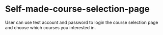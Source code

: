 # Self-made-course-selection-page
User can use test account and password to login the course selection page and choose which courses you interested in.

